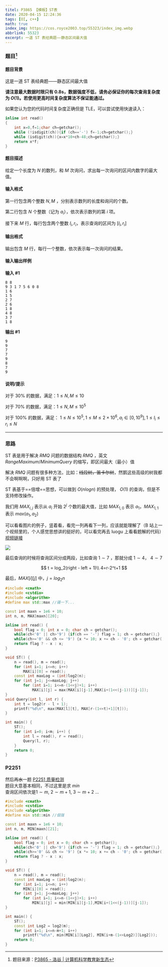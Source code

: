 ```yaml
---
titel: P3865 【模板】ST表
date: 2020-04-15 12:24:36
tags: [OI, c++]
math: true
index_img: https://cos.royce2003.top/55323/index_img.webp
abbrlink: 55323
excerpt: 一道 ST 表经典题——静态区间最大值
---
```


### 题目[^1]

#### 题目背景

这是一道 ST 表经典题——静态区间最大值
<!--more-->
**请注意最大数据时限只有 0.8s，数据强度不低，请务必保证你的每次查询复杂度为 $O(1)$。若使用更高时间复杂度算法不保证能通过。**

如果您认为您的代码时间复杂度正确但是 TLE，可以尝试使用快速读入：

```cpp
inline int read()
{
	int x=0,f=1;char ch=getchar();
	while (!isdigit(ch)){if (ch=='-') f=-1;ch=getchar();}
	while (isdigit(ch)){x=x*10+ch-48;ch=getchar();}
	return x*f;
}
```

#### 题目描述

给定一个长度为 $N$ 的数列，和 $M$ 次询问，求出每一次询问的区间内数字的最大值。

#### 输入格式

第一行包含两个整数 $N, M$ ，分别表示数列的长度和询问的个数。

第二行包含 $N$ 个整数（记为 $a_i$），依次表示数列的第 $i$ 项。

接下来 $M$ 行，每行包含两个整数 $l_i, r_i$，表示查询的区间为 $[l_i, r_i]$

#### 输出格式

输出包含 $M$ 行，每行一个整数，依次表示每一次询问的结果。

#### 输入输出样例

**输入 #1**

```
8 8
9 3 1 7 5 6 0 8
1 6
1 5
2 7
2 6
1 8
4 8
3 7
1 8
```

**输出 #1**

```
9
9
7
7
9
8
7
9
```

#### 说明/提示

对于 $30\%$ 的数据，满足：$1 \leq N, M \leq 10$

对于 $70\%$ 的数据，满足：$1 \leq N, M \leq {10}^5$

对于 $100\%$ 的数据，满足： $1 \leq N \leq {10}^5, 1 \leq M \leq 2 \times {10}^6, a_i \in [0, {10}^9], 1 \leq l_i \leq r_i \leq N$

---

### 思路

ST 表是用于解决 $RMQ$ 问题的数据结构
$RMQ$ ，英文 $Range Maximum/Minimum Query$ 的缩写，即区间最大（最小）值

解决 $RMQ$ 问题有很多种方法，比如：~~线段树，笛卡尔树~~，然鹅这些高级的树我都不会啊啊啊，只好用 ST 表了

ST 表基于==倍增==思想，可以做到 $O(n logn)$  的预处理，  $O(1)$ 的查询，但是不支持修改操作。

我们用 $MAX_{i,j}$ 表示从 $a_i$ 开始 $2^j$ 个数的最大值，比如 $MAX_{1,0}$ 表示 $a_1$，$MAX_{1,1}$ 表示 $max(a_1,a_2)$

可以看看图片的例子，竖着看，看完一列再看下一列，应该就能理解了（B 站上一个视频里的，个人感觉思想讲的挺好的，可以看完再去 luogu 上看看题解的代码）[视频链接](https://www.bilibili.com/video/BV1pE411u7Gq?t=762)

![](https://cos.royce2003.top/55323/01.webp)

最后查询的时候将查询区间分成两段，比如查询 $1\sim7$ ，那就分成 $1\sim4$， $4\sim7$

$$
t = log_2(right - left + 1)\\
4=r-2^t+1
$$


最后，$MAX[i][j]$ 中，$j = log_2n$

```cpp
#include <cmath>
#include <cstdio>
#include <algorithm>
#define max std::max //骚一下...

const int maxn = 1e6 + 10;
int n, m, MAX[maxn][20];

inline int read() {
    bool flag = 0; int x = 0; char ch = getchar();
    while(ch<'0' || ch>'9') {if(ch == '-') flag = 1; ch = getchar();}
    while(ch>='0' && ch <= '9') {x *= 10; x += ch - '0'; ch = getchar();}
    return flag ? - x : x;
}

void ST() {
    n = read(), m = read();
    for (int i=1; i<=n; i++)
        MAX[i][0] = read();
    const int maxLog = (int)log2(n);
    for (int j=1; j<=maxLog; j++)
        for (int i=1; i<=n-(1<<j)+1; i++)
            MAX[i][j] = max(MAX[i][j-1],MAX[i+(1<<(j-1))][j-1]);
}
void Query(int l, int r) {
    int t = log2(r - l + 1); 
    printf("%d\n", max(MAX[l][t], MAX[r-(1<<t)+1][t]));
}

int main() {
    ST();
    for (int i=0; i<m; i++) {
        int l = read(), r = read();
        Query(l, r);
    }
    return 0;
}
```

### P2251

然后再~~水~~一题 [P2251 质量检测](https://www.luogu.com.cn/problem/P2251)  
题目大意基本相同，不过这里是求 $min$  
查询区间依次是$1\sim m$, $2\sim m+1$, $3\sim m+2$ ...

```cpp
#include <cmath>
#include <cstdio>
#include <algorithm>
#define min std::min //倔强

const int maxn = 1e6 + 10;
int n, m, MIN[maxn][21];

inline int read() {
    bool flag = 0; int x = 0; char ch = getchar();
    while(ch<'0' || ch>'9') {if(ch == '-') flag = 1; ch = getchar();}
    while(ch>='0' && ch <= '9') {x *= 10; x += ch - '0'; ch = getchar();}
    return flag ? - x : x;
}

void ST() {
    n = read(), m = read();
    const int maxLog = (int)log2(n);
    for (int i=1; i<=n; i++)
        MIN[i][0] = read();
    for (int j=1; j<=maxLog; j++)
        for (int i=1; i<=n-(1<<j)+1; i++)
            MIN[i][j] = min(MIN[i][j-1],MIN[i+(1<<(j-1))][j-1]);
}

int main() {
    ST();
    const int Log2 = log2(m); 
    for (int i=1; i<=n-m+1; i++)
        printf("%d\n", min(MIN[i][Log2], MIN[i+m-(1<<Log2)][Log2]));
    return 0;
}
```

[^1]: 题目来源：[P3865 - 洛谷 | 计算机科学教育新生态](https://www.luogu.com.cn/problem/P3865)